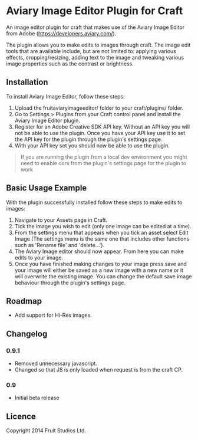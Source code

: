 # Aviary Image Editor Plugin for Craft

An image editor plugin for craft that makes use of the Aviary Image Editor from Adobe (https://developers.aviary.com/). 

The plugin allows you to make edits to images through craft. The image edit tools that are available include, but are not limited to: applying various effects, cropping/resizing, adding text to the image and tweaking various image properties such as the contrast or brightness.


## Installation

To install Aviary Image Editor, follow these steps:

1.  Upload the fruitaviaryimageeditor/ folder to your craft/plugins/ folder.
2.  Go to Settings > Plugins from your Craft control panel and install the Aviary Image Editor plugin.
3. 	Register for an Adobe Creative SDK API key. Without an API key you will not be able to use the plugin. Once you have your API key use it to set the API key for the plugin through the plugin's settings page.
4.  With your API key set you should now be able to use the plugin.

> If you are running the plugin from a local dev environment you might need to enable cors from the plugin's settings page for the plugin to work

## Basic Usage Example

With the plugin successfully installed follow these steps to make edits to images:

1.	Navigate to your Assets page in Craft.
2.	Tick the image you wish to edit (only one image can be edited at a time).
3.	From the settings menu that appears when you tick an asset select Edit Image (The settings menu is the same one that includes other functions such as 'Rename file' and 'delete...'). 
4.	The Aviary Image editor should now appear. From here you can make edits to your image.
5.  Once you have finished making changes to your image press save and your image will either be saved as a new image with a new name or it will overwrite the existing image. You can change the default save image behaviour through the plugin's settings page.


## Roadmap

* Add support for Hi-Res images.


## Changelog

### 0.9.1

* Removed unnecessary javascript.
* Changed so that JS is only loaded when request is from the craft CP.

### 0.9

* Initial beta release


## Licence

Copyright 2014 Fruit Studios Ltd.
